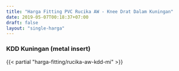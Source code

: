 ```yaml
---
title: "Harga Fitting PVC Rucika AW - Knee Drat Dalam Kuningan"
date: 2019-05-07T00:18:37+07:00
draft: false
layout: "single-harga"
--- 
```


### KDD Kuningan (metal insert)

{{< partial "harga-fitting/rucika-aw-kdd-mi" >}}